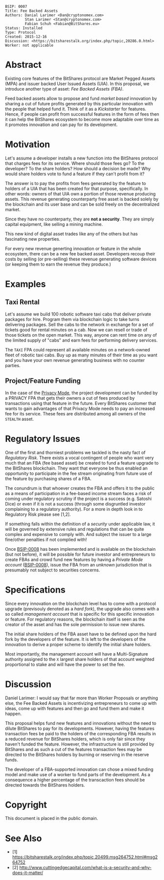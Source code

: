     BSIP: 0007
    Title: Fee Backed Assets
    Authors: Danial Larimer <Dan@cryptonomex.com>
             Stan Larimer <Stan@cryptonomex.com>
             Fabian Schuh <Fabian@BitShares.eu>
    Status: Installed
    Type: Protocol
    Created: 2015-12-16
    Discussion: <https://bitsharestalk.org/index.php/topic,20286.0.html>
    Worker: not applicable

# Abstract

Existing core features of the BitShares protocol are Market Pegged Assets (MPA)
and issuer backed User Issued Assets (UIA). In this proposal, we introduce
another type of asset: *Fee Backed Assets (FBA)*.

Feed backed assets allow to propose and fund *market based* innovation by
sharing a cut of future profits generated by this particular innovation with the
people that helped fund it. Think of it as a *Kickstarter* for features.
Hence, if people can profit from successful features in the form of fees then it
can help the BitShares ecosystem to become more adaptable over time as it
promotes innovation and can pay for its development.

# Motivation

Let's assume a developer installs a new function into the BitShares protocol
that charges fees for its service. Where should those fees go? To the developer?
To the share holders? How should a decision be made? Why would share holders vote
to fund a feature if they can't profit from it?

The answer is to pay the profits from fees generated by the feature to holders
of a UIA that has been created for that purpose, specifically. In other words:
owners of that UIA own a portion of those revenue producing assets. This revenue
generating counterparty free asset is backed solely by the blockchain and its
user base and can be sold freely on the decentralized market.

Since they have no counterparty, they are **not a security**. They are simply
capital equipment, like selling a mining machine.

This new kind of digital asset trades like any of the others but has fascinating
new properties.

For every new revenue generting innovation or feature in the whole ecosystem,
there can be a new fee backed asset. Developers recoup their costs by selling
(or pre-selling) these revenue generating software devices (or keeping them to
earn the revenue they produce.)

# Examples

## Taxi Rental

Let's assume we build 100 robotic software taxi cabs that deliver private
packages for hire. Program them via blockchain logic to take turns delivering
packages. Sell the cabs to the network in exchange for a set of tickets good for
rental minutes on a cab. Now we can resell or trade of those tickets on the open
market. This way, anyone can rent time on any of the limited supply of "cabs"
and earn fees for performing delivery services.

The `TAXI` FPA could represent all available minutes on a network-owned fleet of
robotic taxi cabs. Buy up as many minutes of their time as you want and you have
your own revenue generating business with no counter parties.

## Project/Feature Funding

In the case of the [Privacy Mode](bsip-0008.md), the project development can be
funded by a PRIVACY FPA that gets their owners a cut of fees produced by
transactions using that feature in the future. Every BitShares customer that
wants to gain advantages of that Privacy Mode needs to pay an increased fee for
its service. These fees are distributed among all owners of the `STEALTH` asset.

# Regulatory Issues

One of the first and thorniest problems we tackled is the nasty fact of
*Regulatory Risk*. There exists a vocal contingent of people who want very much
that an FBA (fee based asset) be created to fund a feature upgrade to the
BitShares blockchain. They want that everyone be thus enabled an opportunity to
participate in the fee stream originating from future use of the feature by
purchasing shares of a FBA.

The conundrum is that whoever creates the FBA and offers it to the public as a
means of participation in a fee-based income stream faces a risk of coming under
regulatory scrutiny if the project is a success (e.g. Satoshi Dice) or even if
it is not a success (through some disgruntled investor complaining to a
regulatory authority). For a more in depth look in to Regulatory Risk please see
[1,2].

If something falls within the definition of a *security* under applicable law,
it will be governed by extensive rules and regulations that can be quite complex
and expensive to comply with. And subject the issuer to a large fine/other
penalties if not complied with!

Once [BSIP-0008](bsip-0008.md) has been implemented and is available on the
blockchain (but not before), it will be possible for future investor and
entrepreneurs to create FBAs and crowd fund new features by having a *Private
Mode account* ([BSIP-0008](bsip-0008.md)), issue the FBA from an *unknown*
jurisdiction that is presumably not subject to securities concerns.

# Specifications

Since every innovation on the blockchain level has to come with a protocol
upgrade (previsouly denoted as a *hard fork*), the upgrade also comes with a so
called *management account* that is specific for this specific innovation or
feature. For regulatory reasons, the blockchain itself is seen as the creator of
the asset and has the sole permission to issue new shares.

The initial share holders of the FBA asset have to be defined upon the hard fork
by the developers of the feature. It is left to the developers of the innovation
to derive a proper scheme to identify the initial share holders.

Most importantly, the management account will have a Multi-Signature authority
assigned to the `X` largest share holders of that account weighted proportional
to stake and will have the power to set the fee.

# Discussion

Daniel Larimer: I would say that far more than Worker Proposals or anything
else, the Fee Backed Assets is incentivizing entrepreneurs to come up with
ideas, come up with features and then go and fund them and make it happen.

This proposal helps fund new features and innovations without the need to dilute
BitShares to pay for its developments. However, having the features transaction
fees be paid to the holders of the corresponding FBA results in a reduced
revenue for BitShares holders, which is only fair since they haven't funded the
feature. However, the infrastructure is still provided by BitShares and as such
a cut of the features transaction fees may be directed to the BitShares holders
by burning or reserving in the reserve funds.

The developer of a FBA-supported innovation can chose a mixed funding model and
make use of a worker to fund parts of the development. As a consequence a
higher percentage of the transcaction fees should be directed towards the
BitShares holders.

# Copyright

This document is placed in the public domain.

# See Also

* [1] https://bitsharestalk.org/index.php/topic,20499.msg264752.html#msg264752
* [2] http://www.cuttingedgecapital.com/what-is-a-security-and-why-does-it-matter/
